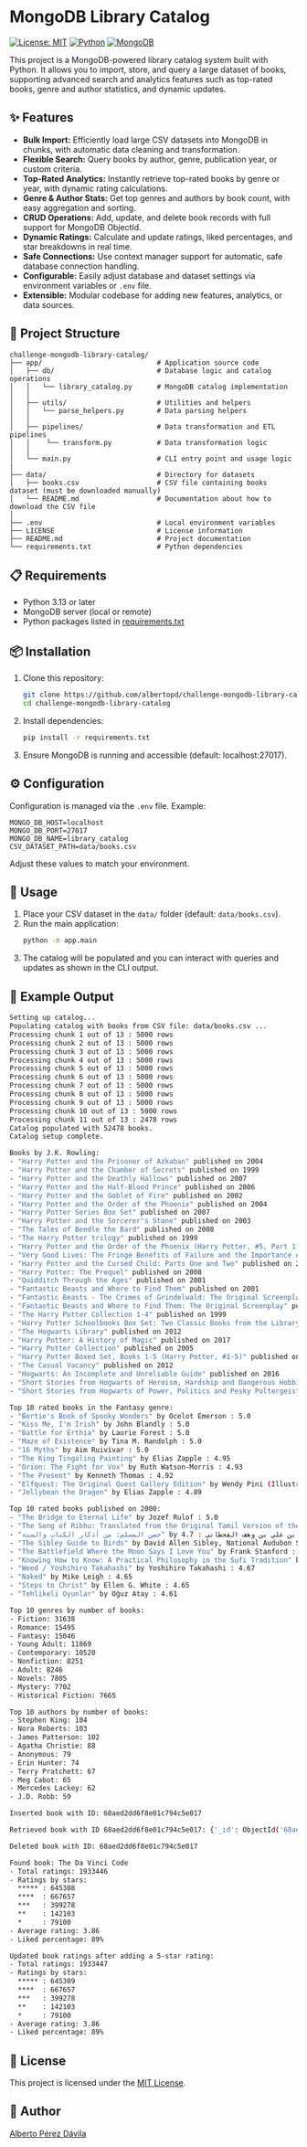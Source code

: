 # MongoDB Library Catalog


[![License: MIT](https://img.shields.io/badge/License-MIT-yellow.svg)](LICENSE) [![Python](https://img.shields.io/badge/Python-3.13-blue.svg)](https://www.python.org/) [![MongoDB](https://img.shields.io/badge/MongoDB-8.0-green.svg)](https://www.mongodb.com/)

This project is a MongoDB-powered library catalog system built with Python. It allows you to import, store, and query a large dataset of books, supporting advanced search and analytics features such as top-rated books, genre and author statistics, and dynamic updates.

## ✨ Features

- **Bulk Import:** Efficiently load large CSV datasets into MongoDB in chunks, with automatic data cleaning and transformation.
- **Flexible Search:** Query books by author, genre, publication year, or custom criteria.
- **Top-Rated Analytics:** Instantly retrieve top-rated books by genre or year, with dynamic rating calculations.
- **Genre & Author Stats:** Get top genres and authors by book count, with easy aggregation and sorting.
- **CRUD Operations:** Add, update, and delete book records with full support for MongoDB ObjectId.
- **Dynamic Ratings:** Calculate and update ratings, liked percentages, and star breakdowns in real time.
- **Safe Connections:** Use context manager support for automatic, safe database connection handling.
- **Configurable:** Easily adjust database and dataset settings via environment variables or `.env` file.
- **Extensible:** Modular codebase for adding new features, analytics, or data sources.

## 📂 Project Structure

```
challenge-mongodb-library-catalog/
├── app/                            # Application source code
│   ├── db/                         # Database logic and catalog operations
│   │   └── library_catalog.py      # MongoDB catalog implementation
│   │
│   ├── utils/                      # Utilities and helpers
│   │   └── parse_helpers.py        # Data parsing helpers
│   │
│   ├── pipelines/                  # Data transformation and ETL pipelines
│   │    └── transform.py           # Data transformation logic
│   │
│   └── main.py                     # CLI entry point and usage logic
|
├── data/                           # Directory for datasets
│   ├── books.csv                   # CSV file containing books dataset (must be downloaded manually)
│   └── README.md                   # Documentation about how to download the CSV file
│
├── .env                            # Local environment variables
├── LICENSE                         # License information
├── README.md                       # Project documentation
└── requirements.txt                # Python dependencies
```

## 📋 Requirements

- Python 3.13 or later
- MongoDB server (local or remote)
- Python packages listed in [requirements.txt](requirements.txt)

## 📦 Installation

1. Clone this repository:
	```sh
	git clone https://github.com/albertopd/challenge-mongodb-library-catalog.git
	cd challenge-mongodb-library-catalog
	```
2. Install dependencies:
	```sh
	pip install -r requirements.txt
	```
3. Ensure MongoDB is running and accessible (default: localhost:27017).

## ⚙️ Configuration

Configuration is managed via the `.env` file. Example:

```env
MONGO_DB_HOST=localhost
MONGO_DB_PORT=27017
MONGO_DB_NAME=library_catalog
CSV_DATASET_PATH=data/books.csv
```

Adjust these values to match your environment.

## 🚀 Usage

1. Place your CSV dataset in the `data/` folder (default: `data/books.csv`).
2. Run the main application:
	```sh
	python -m app.main
	```
3. The catalog will be populated and you can interact with queries and updates as shown in the CLI output.

## 📝 Example Output

```sh
Setting up catalog...
Populating catalog with books from CSV file: data/books.csv ...
Processing chunk 1 out of 13 : 5000 rows
Processing chunk 2 out of 13 : 5000 rows
Processing chunk 3 out of 13 : 5000 rows
Processing chunk 4 out of 13 : 5000 rows
Processing chunk 5 out of 13 : 5000 rows
Processing chunk 6 out of 13 : 5000 rows
Processing chunk 7 out of 13 : 5000 rows
Processing chunk 8 out of 13 : 5000 rows
Processing chunk 9 out of 13 : 5000 rows
Processing chunk 10 out of 13 : 5000 rows
Processing chunk 11 out of 13 : 2478 rows
Catalog populated with 52478 books.
Catalog setup complete.

Books by J.K. Rowling:
- "Harry Potter and the Prisoner of Azkaban" published on 2004
- "Harry Potter and the Chamber of Secrets" published on 1999
- "Harry Potter and the Deathly Hallows" published on 2007
- "Harry Potter and the Half-Blood Prince" published on 2006
- "Harry Potter and the Goblet of Fire" published on 2002
- "Harry Potter and the Order of the Phoenix" published on 2004
- "Harry Potter Series Box Set" published on 2007
- "Harry Potter and the Sorcerer's Stone" published on 2003
- "The Tales of Beedle the Bard" published on 2008
- "The Harry Potter trilogy" published on 1999
- "Harry Potter and the Order of the Phoenix (Harry Potter, #5, Part 1)" published on 2003
- "Very Good Lives: The Fringe Benefits of Failure and the Importance of Imagination" published on 2015
- "Harry Potter and the Cursed Child: Parts One and Two" published on 2016
- "Harry Potter: The Prequel" published on 2008
- "Quidditch Through the Ages" published on 2001
- "Fantastic Beasts and Where to Find Them" published on 2001
- "Fantastic Beasts - The Crimes of Grindelwald: The Original Screenplay" published on 2018
- "Fantastic Beasts and Where to Find Them: The Original Screenplay" published on 2016
- "The Harry Potter Collection 1-4" published on 1999
- "Harry Potter Schoolbooks Box Set: Two Classic Books from the Library of Hogwarts School of Witchcraft and Wizardry" published on 2001
- "The Hogwarts Library" published on 2012
- "Harry Potter: A History of Magic" published on 2017
- "Harry Potter Collection" published on 2005
- "Harry Potter Boxed Set, Books 1-5 (Harry Potter, #1-5)" published on 2004
- "The Casual Vacancy" published on 2012
- "Hogwarts: An Incomplete and Unreliable Guide" published on 2016
- "Short Stories from Hogwarts of Heroism, Hardship and Dangerous Hobbies" published on 2016
- "Short Stories from Hogwarts of Power, Politics and Pesky Poltergeists" published on 2016

Top 10 rated books in the Fantasy genre:
- "Bertie's Book of Spooky Wonders" by Ocelot Emerson : 5.0
- "Kiss Me, I'm Irish" by John Blandly : 5.0
- "Battle for Erthia" by Laurie Forest : 5.0
- "Maze of Existence" by Tina M. Randolph : 5.0
- "16 Myths" by Aim Ruivivar : 5.0
- "The King Tingaling Painting" by Elias Zapple : 4.95
- "Orion: The Fight for Vox" by Ruth Watson-Morris : 4.93
- "The Present" by Kenneth Thomas : 4.92
- "Elfquest: The Original Quest Gallery Edition" by Wendy Pini (Illustrations), Richard Pini : 4.9
- "Jellybean the Dragon" by Elias Zapple : 4.89

Top 10 rated books published on 2000:
- "The Bridge to Eternal Life" by Jozef Rulof : 5.0
- "The Song of Ribhu: Translated from the Original Tamil Version of the Ribhu Gita" by H. Ramamoorthy : 4.84
- "حصن المسلم: من أذكار الكتاب والسنة" by سعيد بن علي بن وهف القحطاني : 4.7
- "The Sibley Guide to Birds" by David Allen Sibley, National Audubon Society : 4.67
- "The Battlefield Where the Moon Says I Love You" by Frank Stanford : 4.67
- "Knowing How to Know: A Practical Philosophy in the Sufi Tradition" by Idries Shah : 4.67
- "Weed / Yoshihiro Takahashi" by Yoshihiro Takahashi : 4.67
- "Naked" by Mike Leigh : 4.65
- "Steps to Christ" by Ellen G. White : 4.65
- "Tehlikeli Oyunlar" by Oğuz Atay : 4.61

Top 10 genres by number of books:
- Fiction: 31638
- Romance: 15495
- Fantasy: 15046
- Young Adult: 11869
- Contemporary: 10520
- Nonfiction: 8251
- Adult: 8246
- Novels: 7805
- Mystery: 7702
- Historical Fiction: 7665

Top 10 authors by number of books:
- Stephen King: 104
- Nora Roberts: 103
- James Patterson: 102
- Agatha Christie: 88
- Anonymous: 79
- Erin Hunter: 74
- Terry Pratchett: 67
- Meg Cabot: 65
- Mercedes Lackey: 62
- J.D. Robb: 59

Inserted book with ID: 68aed2dd6f8e01c794c5e017

Retrieved book with ID 68aed2dd6f8e01c794c5e017: {'_id': ObjectId('68aed2dd6f8e01c794c5e017'), 'title': 'A Book', 'authors': ['An Author'], 'publishYear': 2025, 'genres': ['Fantasy']}

Deleted book with ID: 68aed2dd6f8e01c794c5e017

Found book: The Da Vinci Code
- Total ratings: 1933446
- Ratings by stars:
  ***** : 645308
  ****  : 667657
  ***   : 399278
  **    : 142103
  *     : 79100
- Average rating: 3.86
- Liked percentage: 89%

Updated book ratings after adding a 5-star rating:
- Total ratings: 1933447
- Ratings by stars:
  ***** : 645309
  ****  : 667657
  ***   : 399278
  **    : 142103
  *     : 79100
- Average rating: 3.86
- Liked percentage: 89%
```

## 📜 License

This project is licensed under the [MIT License](LICENSE).

## 👤 Author

[Alberto Pérez Dávila](https://github.com/albertopd)

